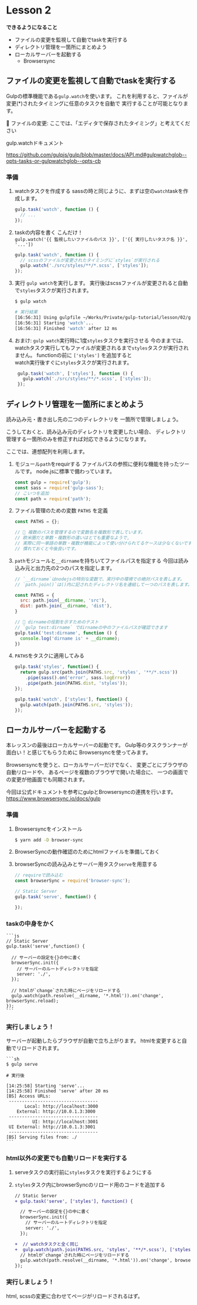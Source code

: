 # Lesson 2

**できるようになること**

- ファイルの変更を監視して自動でtaskを実行する
- ディレクトリ管理を一箇所にまとめよう
- ローカルサーバーを起動する
   - Browsersync

## ファイルの変更を監視して自動でtaskを実行する

Gulpの標準機能である`gulp.watch`を使います。
これを利用すると、ファイルが変更(*)されたタイミングに任意のタスクを自動で
実行することが可能となります。

📝 ファイルの変更: ここでは、「エディタで保存されたタイミング」と考えてください

gulp.watchドキュメント  

https://github.com/gulpjs/gulp/blob/master/docs/API.md#gulpwatchglob--opts-tasks-or-gulpwatchglob--opts-cb

### 準備

1. watchタスクを作成する
   sassの時と同じように、まずは空の`watch`taskを作成します。

    ```js
    gulp.task('watch', function () {
      // ...
    });
    ```

1. taskの内容を書く
   こんだけ！  
   `gulp.watch('{{ 監視したいファイルのパス }}', ['{{ 実行したいタスク名 }}', '...'])`

    ```js
    gulp.task('watch', function () {
      // scssのファイルが変更されたタイミングに`styles`が実行される
      gulp.watch('./src/styles/**/*.scss', ['styles']);
    });
    ```

1. 実行
   `gulp watch`を実行します。
   実行後はscssファイルが変更されると自動で`styles`タスクが実行されます。

    ```sh
    $ gulp watch

    # 実行結果
    [16:56:31] Using gulpfile ~/Works/Private/gulp-tutorial/lesson/02/gulpfile.js
    [16:56:31] Starting 'watch'...
    [16:56:31] Finished 'watch' after 12 ms
    ```

1. おまけ: `gulp watch`実行時に1度`styles`タスクを実行させる
   今のままでは、watchタスク実行してもファイルが変更されるまで`styles`タスクが実行されません。
   functionの前に `['styles']` を追加すると  
   watch実行後すぐに`styles`タスクが実行されます。

   ```js
    gulp.task('watch', ['styles'], function () {
      gulp.watch('./src/styles/**/*.scss', ['styles']);
    });
   ```

## ディレクトリ管理を一箇所にまとめよう

読み込み元・書き出し先の二つのディレクトリを
一箇所で管理しましょう。

こうしておくと、読み込み元のディレクトリを変更したい場合、
ディレクトリ管理する一箇所のみを修正すれば対応できるようになります。

ここでは、連想配列を利用します。

1. モジュール`path`をrequirする
   ファイルパスの参照に便利な機能を持ったツールです。
   node.jsに標準で備わっています。

    ```js
    const gulp = require('gulp');
    const sass = require('gulp-sass');
    // こいつを追加
    const path = require('path');
    ```

1. ファイル管理のための変数 `PATHS` を定義

    ```js
    const PATHS = {};

    // 📝 複数のパスを管理するので変数名を複数形で表しています。
    // 欧米圏だと単数・複数形の違いはとても重要なようで,
    // 実際に同一単語の単数・複数が機能によって使い分けられてるケースは少なくないです。
    // 慣れておくと今後良いです。
    ```

1. `path`モジュールと`__dirname`を持ちいてファイルパスを指定する
   今回は読み込み元と出力先の2つのパスを指定します。

    ```js
    // `__dirname`はnodejsの特別な変数で、実行中の環境での絶対パスを表します。
    // `path.join()`は()内に記されたディレクトリ名を連結して一つのパスを表します。

    const PATHS = {
      src: path.join(__dirname, 'src'),
      dist: path.join(__dirname, 'dist'),
    }

    // 📝 dirnameの役割を示すためのテスト
    // `gulp test:dirname` でdirnameの中のファイルパスが確認できます
    gulp.task('test:dirname', function () {
      console.log('dirname is' + __dirname);
    })
    ```

1. `PATHS`をタスクに適用してみる

    ```js
    gulp.task('styles', function() {
      return gulp.src(path.join(PATHS.src, 'styles', '**/*.scss'))
        .pipe(sass().on('error', sass.logError))
        .pipe(path.join(PATHS.dist, 'styles'));
    });

    gulp.task('watch', ['styles'], function() {
      gulp.watch(path.join(PATHS.src, 'styles'));
    });

    ```

## ローカルサーバーを起動する

本レッスンの最後はローカルサーバーの起動です。
Gulp等のタスクランナーが面白い！と感じてもらうために
Browsersyncを使ってみます。

Browsersyncを使うと、ローカルサーバーだけでなく、
変更ごとにブラウザの自動リロードや、
あるページを複数のブラウザで開いた場合に、
一つの画面での変更が他画面でも同期されます。

今回は公式ドキュメントを参考にgulpとBrowsersyncの連携を行います。
https://www.browsersync.io/docs/gulp

### 準備

1. Browsersyncをインストール

    ```sh
    $ yarn add -D browser-sync
    ```

1. BrowserSyncの動作確認のためにhtmlファイルを準備しておく

1. browserSyncの読み込みとサーバー用タスク`serve`を用意する

    ```js
    // requireで読み込む
    const browserSync = require('browser-sync');

    // Static Server
    gulp.task('serve', function() {

    });
    ```

### taskの中身をかく

    ```js
    // Static Server
    gulp.task('serve',function() {

      // サーバーの設定を{}の中に書く
      browserSync.init({
        // サーバーのルートディレクトリを指定
        server: './',
      });

      // htmlが`change`された時にページをリロードする
      gulp.watch(path.resolve(__dirname, '*.html')).on('change', browserSync.reload);
    });
    ```

### 実行しましょう！  

サーバーが起動したらブラウザが自動で立ち上がります。
htmlを変更すると自動でリロードされます。

    ```sh
    $ gulp serve

    # 実行後

    [14:25:58] Starting 'serve'...
    [14:25:58] Finished 'serve' after 20 ms
    [BS] Access URLs:
     ----------------------------------
           Local: http://localhost:3000
        External: http://10.0.1.3:3000
     ----------------------------------
              UI: http://localhost:3001
     UI External: http://10.0.1.3:3001
     ----------------------------------
    [BS] Serving files from: ./
    ```

### html以外の変更でも自動リロードを実行する

1. serveタスクの実行前に`styles`タスクを実行するようにする
1. `styles`タスク内にbrowserSyncのリロード用のコードを追加する

    ```diff
    // Static Server
    + gulp.task('serve', ['styles'], function() {

      // サーバーの設定を{}の中に書く
      browserSync.init({
        // サーバーのルートディレクトリを指定
        server: './',
      });

    +  // watchタスクと全く同じ
    +  gulp.watch(path.join(PATHS.src, 'styles', '**/*.scss'), ['styles']);
      // htmlが`change`された時にページをリロードする
      gulp.watch(path.resolve(__dirname, '*.html')).on('change', browserSync.reload);
    });
    ```

### 実行しましょう！

html, scssの変更に合わせてページがリロードされるはず。
